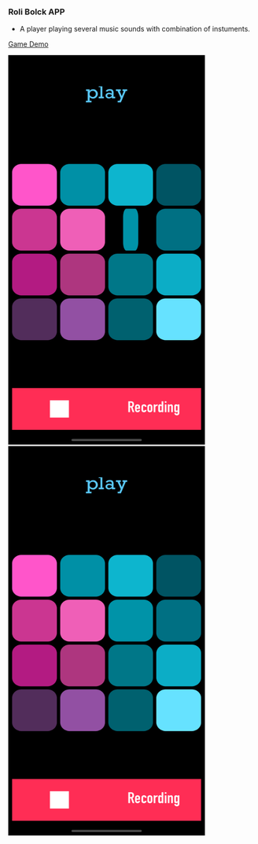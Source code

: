 ###  Roli Bolck APP
<ul>

<li> A player playing several music sounds with combination of instuments.</li>
 </ul>



 <a href="https://youtu.be/Oso66xgBx-Y">Game Demo</a>


 <img src="roliBlock/shot.png" width="400" height="790"> <img src="roliBlock/shot2.png" width="400" height="790">
